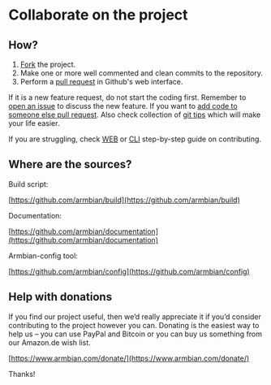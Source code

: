 # Collaborate on the project

## How?

1. [Fork](https://docs.github.com/en/free-pro-team@latest/github/getting-started-with-github/fork-a-repo) the project.
1. Make one or more well commented and clean commits to the repository. 
1. Perform a [pull request](https://docs.github.com/en/free-pro-team@latest/github/collaborating-with-issues-and-pull-requests/creating-a-pull-request) in Github's web interface.

If it is a new feature request, do not start the coding first. Remember to [open an issue](https://docs.github.com/en/issues/tracking-your-work-with-issues/about-issues) to discuss the new feature. If you want to [add code to someone else pull request](https://tighten.co/blog/adding-commits-to-a-pull-request/). Also check collection of [git tips](https://github.com/git-tips/tips) which will make your life easier.

If you are struggling, check [WEB](https://www.exchangecore.com/blog/contributing-concrete5-github) or [CLI](https://www.digitalocean.com/community/tutorials/how-to-create-a-pull-request-on-github) step-by-step guide on contributing.

## Where are the sources?

Build script: 

[https://github.com/armbian/build](https://github.com/armbian/build)

Documentation:

[https://github.com/armbian/documentation](https://github.com/armbian/documentation)

Armbian-config tool:

[https://github.com/armbian/config](https://github.com/armbian/config)

## Help with donations

If you find our project useful, then we’d really appreciate it if you’d consider contributing to the project however you can. Donating is the easiest way to help us – you can use PayPal and Bitcoin or you can buy us something from our Amazon.de wish list.

[https://www.armbian.com/donate/](https://www.armbian.com/donate/)

Thanks!
